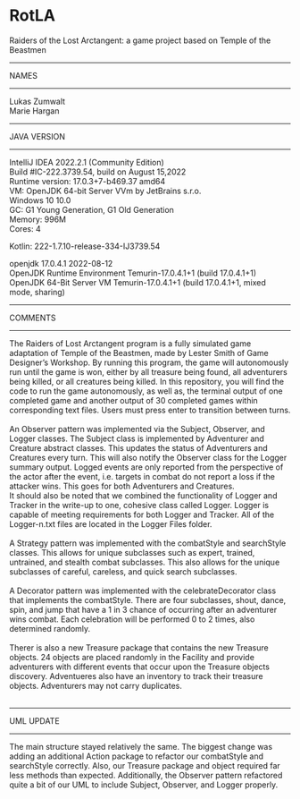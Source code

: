 # RotLA
Raiders of the Lost Arctangent: a game project based on Temple of the Beastmen

***********
NAMES
***********
Lukas Zumwalt<br>
Marie Hargan

***********
JAVA VERSION
***********
IntelliJ IDEA 2022.2.1 (Community Edition)<br>
Build #IC-222.3739.54, build on August 15,2022<br>
Runtime version: 17.0.3+7-b469.37 amd64<br>
VM: OpenJDK 64-bit Server VVm by JetBrains s.r.o.<br>
Windows 10 10.0<br>
GC: G1 Young Generation, G1 Old Generation<br>
Memory: 996M<br>
Cores: 4<br>

Kotlin: 222-1.7.10-release-334-IJ3739.54<br>

openjdk 17.0.4.1 2022-08-12 <br>
OpenJDK Runtime Environment Temurin-17.0.4.1+1 (build 17.0.4.1+1) <br>
OpenJDK 64-Bit Server VM Temurin-17.0.4.1+1 (build 17.0.4.1+1, mixed mode, sharing) <br>

***********
COMMENTS
***********
The Raiders of Lost Arctangent program is a fully simulated game adaptation of Temple of the Beastmen, made by Lester Smith of Game Designer’s Workshop. By running this program, the game will autonomously run until the game is won, either by all treasure being found, all adventurers being killed, or all creatures being killed. In this repository, you will find the code to run the game autonomously, as well as, the terminal output of one completed game and another output of 30 completed games within corresponding text files. Users must press enter to transition between turns.<br>
<br>
An Observer pattern was implemented via the Subject, Observer, and Logger classes. The Subject class is implemented by Adventurer and Creature abstract classes. This updates the status of Adventurers and Creatures every turn. This will also notify the Observer class for the Logger summary output. Logged events are only reported from the perspective of the actor after the event, i.e. targets in combat do not report a loss if the attacker wins. This goes for both Adventurers and Creatures.<br>
It should also be noted that we combined the functionality of Logger and Tracker in the write-up to one, cohesive class called Logger. Logger is capable of meeting requirements for both Logger and Tracker. All of the Logger-n.txt files are located in the Logger Files folder.<br>
<br>
A Strategy pattern was implemented with the combatStyle and searchStyle classes. This allows for unique subclasses such as expert, trained, untrained, and stealth combat subclasses. This also allows for the unique subclasses of careful, careless, and quick search subclasses.<br>
<br>
A Decorator pattern was implemented with the celebrateDecorator class that implements the combatStyle. There are four subclasses, shout, dance, spin, and jump that have a 1 in 3 chance of occurring after an adventurer wins combat. Each celebration will be performed 0 to 2 times, also determined randomly. <br>
<br>
Therer is also a new Treasure package that contains the new Treasure objects. 24 objects are placed randomly in the Facility and provide adventurers with different events that occur upon the Treasure objects discovery. Adventueres also have an inventory to track their treasure objects. Adventurers may not carry duplicates.<br>
<br>

*********
UML UPDATE
*********
The main structure stayed relatively the same. The biggest change was adding an additional Action package to refactor our combatStyle and searchStyle correctly. Also, our Treasure package and object required far less methods than expected. Additionally, the Observer pattern refactored quite a bit of our UML to include Subject, Observer, and Logger properly.<br>

